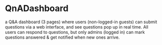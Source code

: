 # QnADashboard
a Q&amp;A dashboard (3 pages) where users (non-logged-in guests) can submit questions via a web interface, and see questions pop up in real time. All users can respond to questions, but only admins (logged in) can mark questions answered &amp; get notified when new ones arrive.
